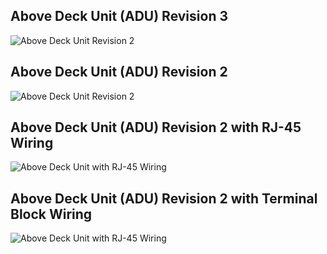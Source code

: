 ## Above Deck Unit (ADU) Revision 3
![Above Deck Unit Revision 2](http://uplogix.com/support/docs/img/hawk/ADU-Top-View-R3.jpg)

## Above Deck Unit (ADU) Revision 2

![Above Deck Unit Revision 2](http://uplogix.com/support/docs/img/hawk/image001.jpg)

## Above Deck Unit (ADU) Revision 2 with RJ-45 Wiring

![Above Deck Unit with RJ-45 Wiring](http://uplogix.com/support/docs/img/hawk/image002.png)

## Above Deck Unit (ADU) Revision 2 with Terminal Block Wiring

![Above Deck Unit with RJ-45 Wiring](http://uplogix.com/support/docs/img/hawk/image003.png)

<!-- 5.2 -->